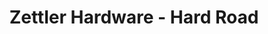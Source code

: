 ---
title: "Zettler Hardware - Hard Road"
url: /columbus/zettler-hardware-hard-road/
shop: Eisenwaren
---